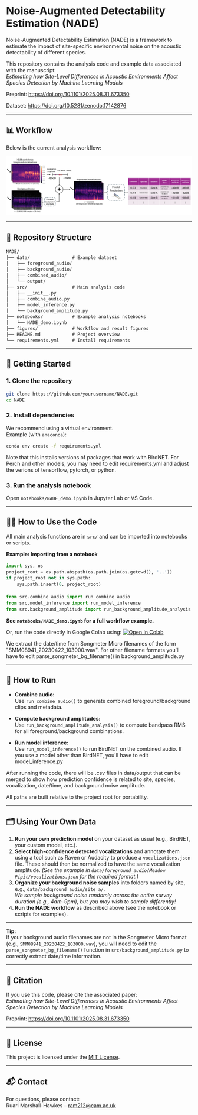 # Noise-Augmented Detectability Estimation (NADE)

Noise-Augmented Detectability Estimation (NADE) is a framework to estimate the impact of site-specific environmental noise on the acoustic detectability of different species.

This repository contains the analysis code and example data associated with the manuscript:  
*Estimating how Site-Level Differences in Acoustic Environments Affect Species Detection by Machine Learning Models*

Preprint: https://doi.org/10.1101/2025.08.31.673350

Dataset: https://doi.org/10.5281/zenodo.17142876

---

## 📊 Workflow

Below is the current analysis workflow:  

![Workflow](figures/workflow.png)  

---

## 📂 Repository Structure

```
NADE/
├── data/                # Example dataset 
│   ├── foreground_audio/
│   ├── background_audio/
│   ├── combined_audio/
│   └── output/
├── src/                 # Main analysis code
│   ├── __init__.py
│   ├── combine_audio.py
│   ├── model_inference.py
│   └── background_amplitude.py
├── notebooks/           # Example analysis notebooks
│   └── NADE_demo.ipynb
├── figures/             # Workflow and result figures
├── README.md            # Project overview
└── requirements.yml     # Install requirements
```

---

## 🚀 Getting Started

### 1. **Clone the repository**
```bash
git clone https://github.com/yourusername/NADE.git
cd NADE
```

### 2. **Install dependencies**
We recommend using a virtual environment.  
Example (with `anaconda`):

```bash
conda env create -f requirements.yml
```

Note that this installs versions of packages that work with BirdNET. For Perch and other models, you may need to edit requirements.yml and adjust the verions of tensorflow, pytorch, or python.

### 3. **Run the analysis notebook**
Open `notebooks/NADE_demo.ipynb` in Jupyter Lab or VS Code.

---

## 🧑‍💻 How to Use the Code

All main analysis functions are in `src/` and can be imported into notebooks or scripts.

**Example: Importing from a notebook**
```python
import sys, os
project_root = os.path.abspath(os.path.join(os.getcwd(), '..'))
if project_root not in sys.path:
    sys.path.insert(0, project_root)

from src.combine_audio import run_combine_audio
from src.model_inference import run_model_inference
from src.background_amplitude import run_background_amplitude_analysis
```

**See `notebooks/NADE_demo.ipynb` for a full workflow example.**

Or, run the code directly in Google Colab using: [![Open In Colab](https://colab.research.google.com/assets/colab-badge.svg)](https://colab.research.google.com/github/ruarimh/NADE/blob/main/notebooks/NADE_demo.ipynb)

We extract the date/time from Songmeter Micro filenames of the form "SMM08941_20230422_103000.wav". For other filename formats you'll have to edit parse_songmeter_bg_filename() in background_amplitude.py

---

## 📝 How to Run

- **Combine audio:**  
  Use `run_combine_audio()` to generate combined foreground/background clips and metadata.

- **Compute background amplitudes:**  
  Use `run_background_amplitude_analysis()` to compute bandpass RMS for all foreground/background combinations.

- **Run model inference:**  
  Use `run_model_inference()` to run BirdNET on the combined audio. If you use a model other than BirdNET, you'll have to edit model_inference.py

After running the code, there will be .csv files in data/output that can be merged to show how prediction confidence is related to site, species, vocalization, date/time, and background noise amplitude. 

All paths are built relative to the project root for portability.

---

## 🗂️ Using Your Own Data

1. **Run your own prediction model** on your dataset as usual (e.g., BirdNET, your custom model, etc.).
2. **Select high-confidence detected vocalizations** and annotate them using a tool such as Raven or Audacity to produce a `vocalizations.json` file. These should then be normalized to have the same vocalization amplitude.
   *(See the example in `data/foreground_audio/Meadow Pipit/vocalizations.json` for the required format.)*
3. **Organize your background noise samples** into folders named by site, e.g., `data/background_audio/site_a/`.  
   *We sample background noise randomly across the entire survey duration (e.g., 4am–9pm), but you may wish to sample differently!*
4. **Run the NADE workflow** as described above (see the notebook or scripts for examples).

---

**Tip:**  
If your background audio filenames are not in the Songmeter Micro format (e.g., `SMM08941_20230422_103000.wav`), you will need to edit the `parse_songmeter_bg_filename()` function in `src/background_amplitude.py` to correctly extract date/time information.

---

## 📖 Citation

If you use this code, please cite the associated paper:  
*Estimating how Site-Level Differences in Acoustic Environments Affect Species Detection by Machine Learning Models*

Preprint: https://doi.org/10.1101/2025.08.31.673350

---

## 📜 License

This project is licensed under the [MIT License](LICENSE).  

---

## 📬 Contact

For questions, please contact:  
Ruari Marshall-Hawkes – ram212@cam.ac.uk


